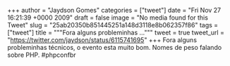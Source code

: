 
+++
author = "Jaydson Gomes"
categories = ["tweet"]
date = "Fri Nov 27 16:21:39 +0000 2009"
draft = false
image = "No media found for this Tweet"
slug = "25ab20350b851445251a148d3118e8b062357f86"
tags = ["tweet"]
title = """Fora alguns probleminhas ..."""
tweet = true
tweet_url = "https://twitter.com/jaydson/status/6115741695"
+++
Fora alguns probleminhas técnicos, o evento esta muito bom. Nomes de peso falando sobre PHP. #phpconfbr

